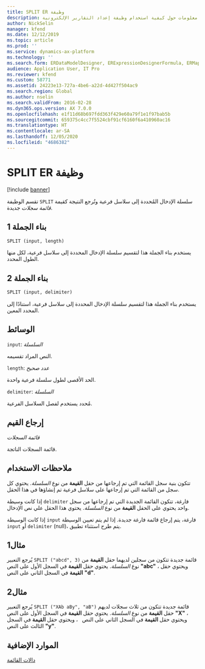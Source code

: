 ```yaml
---
title: SPLIT ER وظيفة
description: يوفر هذا الموضوع معلومات حول كيفية استخدام وظيفة إعداد التقارير الإلكترونية SPLIT (ER).
author: NickSelin
manager: kfend
ms.date: 12/12/2019
ms.topic: article
ms.prod: ''
ms.service: dynamics-ax-platform
ms.technology: ''
ms.search.form: ERDataModelDesigner, ERExpressionDesignerFormula, ERMappedFormatDesigner, ERModelMappingDesigner
audience: Application User, IT Pro
ms.reviewer: kfend
ms.custom: 58771
ms.assetid: 24223e13-727a-4be6-a22d-4d427f504ac9
ms.search.region: Global
ms.author: nselin
ms.search.validFrom: 2016-02-28
ms.dyn365.ops.version: AX 7.0.0
ms.openlocfilehash: e1f11d68b697fdd363f429e60a79f1e1f97bab5b
ms.sourcegitcommit: 659375c4cc7f5524cbf91cf6160f6a410960ac16
ms.translationtype: HT
ms.contentlocale: ar-SA
ms.lasthandoff: 12/05/2020
ms.locfileid: "4686382"
---
```

# <a name="split-er-function"></a>SPLIT ER وظيفة

[!include [banner](../includes/banner.md)]

تقسم الوظيفة `SPLIT` سلسلة الإدخال المُحددة إلى سلاسل فرعية وتُرجع النتيجة كقيمة *قائمة سجلات* جديدة.

## <a name="syntax-1"></a>بناء الجملة 1

```vb
SPLIT (input, length)
```

يستخدم بناء الجملة هذا لتقسيم سلسلة الإدخال المحددة إلى سلاسل فرعية، لكل منها الطول المحدد.

## <a name="syntax-2"></a>بناء الجملة 2

```vb
SPLIT (input, delimiter)
```

يستخدم بناء الجملة هذا لتقسيم سلسلة الإدخال المحددة إلى سلاسل فرعية، استنادًا إلى المحدد المعين.

## <a name="arguments"></a>الوسائط

`input`: *السلسلة*

النص المراد تقسيمه.

`length`: *عدد صحيح*

الحد الأقصى لطول سلسلة فرعية واحدة.

`delimiter`: *السلسلة*

مُحدد يستخدم لفصل السلاسل الفرعية.

## <a name="return-values"></a>إرجاع القيم

*قائمة السجلات*

قائمة السجلات الناتجة.

## <a name="usage-notes"></a>ملاحظات الاستخدام

تتكون بنية سجل القائمة التي تم إرجاعها من حقل **القيمة** من نوع *السلسلة*. يحتوي كل سجل من القائمة التي تم إرجاعها على سلاسل فرعية تم إنشاؤها في هذا الحقل.

إذا كانت وسيطة `delimiter` فارغة، تتكون القائمة الجديدة التي تم إرجاعها من سجل واحد يحتوي على الحقل **القيمة** من نوع *السلسلة*. يحتوي هذا الحقل علي نص الإدخال.

إذا كانت الوسيطة `input` فارغة، يتم إرجاع قائمة فارغة جديدة. إذا لم يتم تعيين الوسيطة `input` أو `delimiter` (null)، يتم طرح استثناء تطبيق.

## <a name="example-1"></a>مثال1

يُرجع التعبير `SPLIT ("abcd", 3)` قائمة جديدة تتكون من سجلين لديهما حقل **القيمة** من نوع *السلسلة*. يحتوي حقل **القيمة** في السجل الأول على النص **"abc"** ، ويحتوي حقل **القيمة** في السجل الثاني على النص **"d"**.

## <a name="example-2"></a>مثال2

يُرجع التعبير `SPLIT ("XAb aBy", "aB")` قائمة جديدة تتكون من ثلاث سجلات لديهم حقل **القيمة** من نوع *السلسلة*. يحتوي حقل **القيمة** في السجل الأول على النص **"X"** ، ويحتوي حقل **القيمة** في السجل الثاني على النص **&nbsp;** ، ويحتوي حقل **القيمة** في السجل الثالث على النص **"y"**. 

## <a name="additional-resources"></a>الموارد الإضافية

[دالات القائمة](er-functions-category-list.md)
